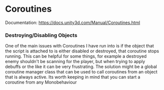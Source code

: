 # Coroutines
Documentation: https://docs.unity3d.com/Manual/Coroutines.html

### Destroying/Disabling Objects
One of the main issues with Coroutines I have run into is if the object that the script is attached to is either disabled or destroyed, that coroutine stops running. This can be helpful for some things, for example a destroyed enemy shouldn't be scanning for the player, but when trying to apply debuffs or the like it can be very frustrating. The solution might be a global coroutine manager class that can be used to call coroutines from an object that is always active. Its worth keeping in mind that you can start a coroutine from any Monobehaviour